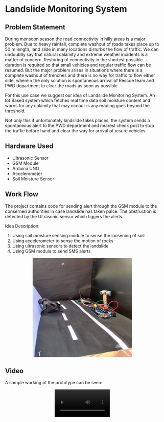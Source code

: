 # **Landslide Monitoring System**


## **Problem Statement**

During monsoon season the road connectivity in hilly areas is a major problem. Due to heavy rainfall, complete washout of roads takes place up to 50 m length, land slide in many locations disturbs the flow of traffic. We can undoubtly say that natural calamity and extreme weather incidents is a matter of concern. Restoring of connectivity in the shortest possible duration is required so that small vehicles and regular traffic flow can be resumed. But the major problem arises in situations where there is a complete washout of trenches and there is no way for traffic to flow either side, wherein the only solution is spontaneous arrival of Rescue team and PWD department to clear the roads as soon as possible. 

For this use case we suggest our idea of Landslide Monitoring System. An Iot Based system which fetches real time data soil moisture content and warns for any calamity that may occour is any reading goes beyond the threshold.

Not only this if unfortunately landslide takes places, the system sends a spontaneous alert to the PWD department and nearest check post to stop the traffic before hand and clear the way for arrival of resure vehicles.

## **Hardware Used**
* Ultrasonic Sensor
* GSM Module
* Arduino UNO
* Accelerometer 
* Soil Moisture Sensor

## **Work Flow**
The project contains code for sending alert through the GSM module to the conserned authorities in case landslide has taken palce. The obstruction is detected by the Ultrasonic sensor which tiggers the alerts.

Idea Description: 
1. Using soil moisture sensing module to sense the loosening of soil
2. Using accelerometer to sense the motion of rocks
3. Using ultrasonic sensors to detect the landslide
4. Using GSM module to send SMS alerts


<p align="center">
<img src="IMG_20200119_152909.jpg" width="324" height="324">
</p>

## **Video**
A sample working of the prototype can be seen:

<p align="center">
<video src='Media1.mp4' width=180>
</p>